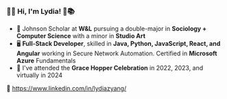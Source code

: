 ### 🏡🌿 Hi, I'm Lydia! 🌷📚

- 📜 Johnson Scholar at **W&L** pursuing a double-major in **Sociology + Computer Science** with a minor in **Studio Art**
- 🖥️ **Full-Stack Developer**, skilled in **Java, Python, JavaScript, React, and Angular** working in Secure Network Automation.
  Certified in **Microsoft Azure** Fundamentals
- 🎀 I've attended the **Grace Hopper Celebration** in 2022, 2023, and virtually in 2024

🔗 https://www.linkedin.com/in/lydiazyang/
